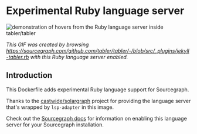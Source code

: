 # Experimental Ruby language server 

![demonstration of hovers from the Ruby language server inside tabler/tabler](https://cl.ly/3l0Z2g1l3D2r/Screen%20Recording%202018-05-07%20at%2005.30%20PM.gif)

*This GIF was created by browsing https://sourcegraph.com/github.com/tabler/tabler/-/blob/src/_plugins/jekyll-tabler.rb with this Ruby language server enabled.*

## Introduction

This Dockerfile adds experimental Ruby language support for Sourcegraph. 

Thanks to the [castwide/solargraph](https://github.com/castwide/solargraph) project for providing the language server that's wrapped by `lsp-adapter` in this image.

Check out the [Sourcegraph docs](http://about.sourcegraph.com/docs/code-intelligence/experimental-languages) for information on enabling this language server for your Sourcegraph installation.
